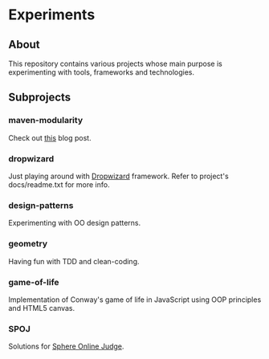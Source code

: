 # Experiments

## About

This repository contains various projects whose main purpose is experimenting with tools, frameworks and technologies.

## Subprojects

### maven-modularity

Check out [this](https://guligo.wordpress.com/2015/03/23/price-of-over-modularity-with-maven) blog post.

### dropwizard

Just playing around with [Dropwizard](http://www.dropwizard.io/) framework. Refer to project's docs/readme.txt for more info.

### design-patterns

Experimenting with OO design patterns.

### geometry

Having fun with TDD and clean-coding.

### game-of-life

Implementation of Conway's game of life in JavaScript using OOP principles and HTML5 canvas.

### SPOJ

Solutions for [Sphere Online Judge](http://spoj.com).
